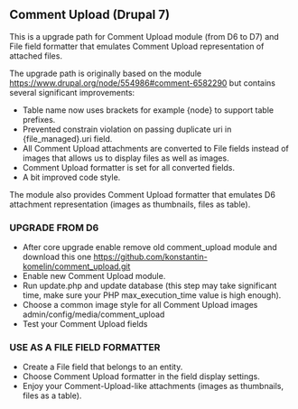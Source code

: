 ## Comment Upload (Drupal 7)

This is a upgrade path for Comment Upload module (from D6 to D7) and File field formatter that emulates Comment Upload representation of attached files.

The upgrade path is originally based on the module https://www.drupal.org/node/554986#comment-6582290 but contains several significant improvements:

- Table name now uses brackets for example {node} to support table prefixes.
- Prevented constrain violation on passing duplicate uri in {file_managed}.uri field.
- All Comment Upload attachments are converted to File fields instead of images that allows us to display files as well as images.
- Comment Upload formatter is set for all converted fields.
- A bit improved code style.

The module also provides Comment Upload formatter that emulates D6 attachment representation (images as thumbnails, files as table).

### UPGRADE FROM D6

- After core upgrade enable remove old comment_upload module and download this one https://github.com/konstantin-komelin/comment_upload.git
- Enable new Comment Upload module.
- Run update.php and update database (this step may take significant time, make sure your PHP max_execution_time value is high enough).
- Choose a common image style for all Comment Upload images admin/config/media/comment_upload
- Test your Comment Upload fields

### USE AS A FILE FIELD FORMATTER

- Create a File field that belongs to an entity.
- Choose Comment Upload formatter in the field display settings.
- Enjoy your Comment-Upload-like attachments (images as thumbnails, files as a table).
